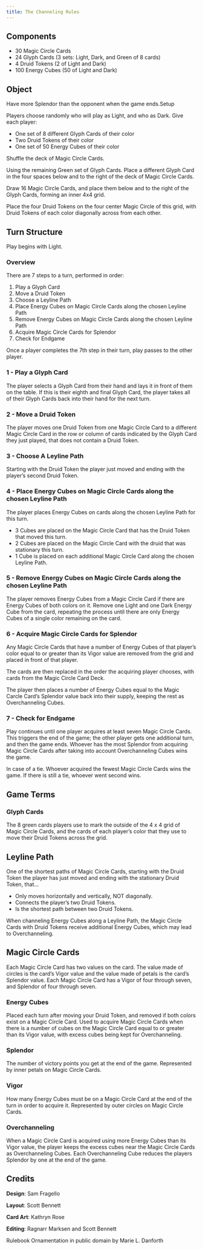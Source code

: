 ```yaml
---
title: The Channeling Rules
---
```


## Components

- 30 Magic Circle Cards
- 24 Glyph Cards (3 sets: Light, Dark, and Green of 8 cards)
- 4 Druid Tokens (2 of Light and Dark)
- 100 Energy Cubes (50 of Light and Dark)

## Object

Have more Splendor than the opponent when the game ends.Setup

 Players choose randomly who will play as Light, and who as Dark. Give each player: 
- One set of 8 different Glyph Cards of their color
- Two Druid Tokens of their color
- One set of 50 Energy Cubes of their color

Shuffle the deck of Magic Circle Cards.

Using the remaining Green set of Glyph Cards. Place a different Glyph Card in the four spaces below and to the right of the deck of Magic Circle Cards.

Draw 16 Magic Circle Cards, and place them below and to the right of the Glyph Cards, forming an inner 4x4 grid.

Place the four Druid Tokens on the four center Magic Circle of this grid, with Druid Tokens of each color diagonally across from each other.

## Turn Structure

Play begins with Light.

### Overview

There are 7 steps to a turn, performed in order:

1. Play a Glyph Card
2. Move a Druid Token
3. Choose a Leyline Path
4. Place Energy Cubes on Magic Circle Cards along the chosen Leyline Path
5. Remove Energy Cubes on Magic Circle Cards along the chosen Leyline Path
6. Acquire Magic Circle Cards for Splendor
7. Check for Endgame

Once a player completes the 7th step in their turn, play passes to the other player. 

### 1 - Play a Glyph Card

The player selects a Glyph Card from their hand and lays it in front of them on the table. If this is their eighth and final Glyph Card, the player takes all of their Glyph Cards back into their hand for the next turn.

### 2 - Move a Druid Token

The player moves one Druid Token from one Magic Circle Card to a different Magic Circle Card in the row or column of cards indicated by the Glyph Card they just played, that does not contain a Druid Token.

### 3 - Choose A Leyline Path 

Starting with the Druid Token the player just moved and ending with the player’s second Druid Token.

### 4 - Place Energy Cubes on Magic Circle Cards along the chosen Leyline Path

The player places Energy Cubes on cards along the chosen Leyline Path for this turn. 

- 3 Cubes are placed on the Magic Circle Card that has the Druid Token that moved this turn.
- 2 Cubes are placed on the Magic Circle Card with the druid that was stationary this turn. 
- 1 Cube is placed on each additional Magic Circle Card along the chosen Leyline Path.

### 5 - Remove Energy Cubes on Magic Circle Cards along the chosen Leyline Path

The player removes Energy Cubes from a Magic Circle Card if there are Energy Cubes of both colors on it. Remove one Light and one Dark Energy Cube from the card, repeating the process until there are only Energy Cubes of a single color remaining on the card.

### 6 - Acquire Magic Circle Cards for Splendor

Any Magic Circle Cards that have a number of Energy Cubes of that player’s color equal to or greater than its Vigor value are removed from the grid and placed in front of that player.

The cards are then replaced in the order the acquiring player chooses, with cards from the Magic Circle Card Deck.

The player then places a number of Energy Cubes equal to the Magic Carcle Card’s Splendor value back into their supply, keeping the rest as Overchanneling Cubes.

### 7 - Check for Endgame

Play continues until one player acquires at least seven Magic Circle Cards. This triggers the end of the game; the other player gets one additional turn, and then the game ends. Whoever has the most Splendor from acquiring Magic Circle Cards after taking into account Overchanneling Cubes wins the game.

In case of a tie. Whoever acquired the fewest Magic Circle Cards wins the game. If there is still a tie, whoever went second wins.

## Game Terms

### Glyph Cards

The 8 green cards players use to mark the outside of the 4 x 4 grid of Magic Circle Cards, and the cards of each player’s color that they use to move their Druid Tokens across the grid.

## Leyline Path

One of the shortest paths of Magic Circle Cards, starting with the Druid Token the player has just moved and ending with the stationary Druid Token, that… 

- Only moves horizontally and vertically, NOT diagonally.
- Connects the player’s two Druid Tokens. 
- Is the shortest path between two Druid Tokens. 

When channeling Energy Cubes along a Leyline Path, the Magic Circle Cards with Druid Tokens receive additional Energy Cubes, which may lead to Overchanneling. 

## Magic Circle Cards

Each Magic Circle Card has two values on the card. The value made of circles is the card’s Vigor value and the value made of petals is the card’s Splendor value. Each Magic Circle Card has a Vigor of four through seven, and Splendor of four through seven.

### Energy Cubes

Placed each turn after moving your Druid Token, and removed if both colors exist on a Magic Circle Card. Used to acquire Magic Circle Cards when there is a number of cubes on the Magic Circle Card equal to or greater than its Vigor value, with excess cubes being kept for Overchanneling.

### Splendor

The number of victory points you get at the end of the game. Represented by inner petals on Magic Circle Cards.

### Vigor

How many Energy Cubes must be on a Magic Circle Card at the end of the turn in order to acquire it. Represented by outer circles on Magic Circle Cards.

### Overchanneling

When a Magic Circle Card is acquired using more Energy Cubes than its Vigor value, the player keeps the excess cubes near the Magic Circle Cards as Overchanneling Cubes. Each Overchanneling Cube reduces the players Splendor by one at the end of the game.

## Credits

**Design**: Sam Fragello

**Layout**: Scott Bennett

**Card Art**: Kathryn Rose

**Editing**: Ragnarr Marksen and Scott Bennett

Rulebook Ornamentation in public domain by Marie L. Danforth